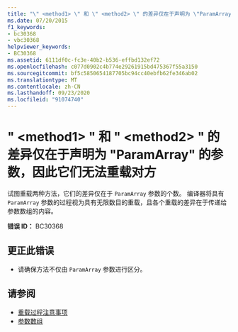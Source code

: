 ```yaml
---
title: "\" <method1> \" 和 \" <method2> \" 的差异仅在于声明为 \"ParamArray\" 的参数，因此它们无法重载对方"
ms.date: 07/20/2015
f1_keywords:
- bc30368
- vbc30368
helpviewer_keywords:
- BC30368
ms.assetid: 6111df0c-fc3e-40b2-b536-effbd132ef72
ms.openlocfilehash: c077d0902c4b774e29261915bd475367f55a3150
ms.sourcegitcommit: bf5c5850654187705bc94cc40ebfb62fe346ab02
ms.translationtype: MT
ms.contentlocale: zh-CN
ms.lasthandoff: 09/23/2020
ms.locfileid: "91074740"
---
```

# <a name="method1-and-method2-cannot-overload-each-other-because-they-differ-only-by-parameters-declared-paramarray"></a>" \<method1> " 和 " \<method2> " 的差异仅在于声明为 "ParamArray" 的参数，因此它们无法重载对方

试图重载两种方法，它们的差异仅在于 `ParamArray` 参数的个数。 编译器将具有 `ParamArray` 参数的过程视为具有无限数目的重载，且各个重载的差异在于传递给参数数组的内容。  
  
 **错误 ID：** BC30368  
  
## <a name="to-correct-this-error"></a>更正此错误  
  
- 请确保方法不仅由 `ParamArray` 参数进行区分。  
  
## <a name="see-also"></a>请参阅

- [重载过程注意事项](../programming-guide/language-features/procedures/considerations-in-overloading-procedures.md)
- [参数数组](../programming-guide/language-features/procedures/parameter-arrays.md)
